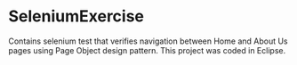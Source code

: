 # SeleniumExercise
Contains selenium test that verifies navigation between Home and About Us pages using Page Object design pattern.
This project was coded in Eclipse. 
